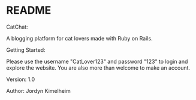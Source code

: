 # README

CatChat:

A blogging platform for cat lovers made with Ruby on Rails. 


Getting Started: 

Please use the username "CatLover123" and password "123" to login and explore the website. You are also more than welcome to make an account.

Version:
1.0

Author:
Jordyn Kimelheim